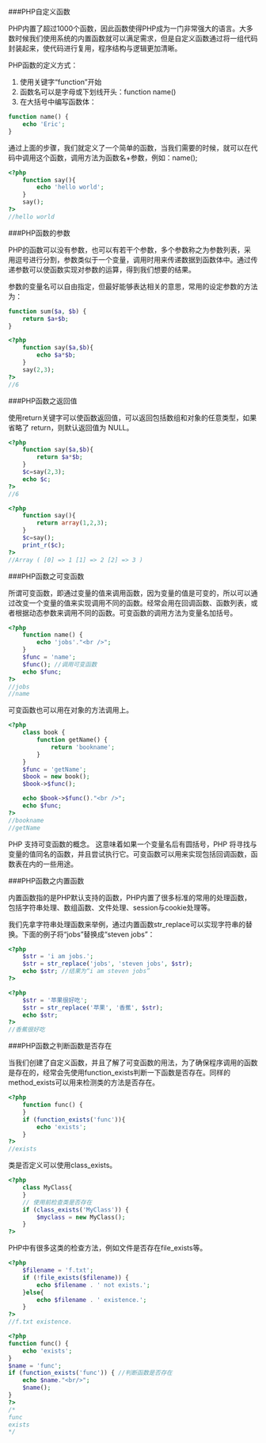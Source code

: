 ###PHP自定义函数

PHP内置了超过1000个函数，因此函数使得PHP成为一门非常强大的语言。大多数时候我们使用系统的内置函数就可以满足需求，但是自定义函数通过将一组代码封装起来，使代码进行复用，程序结构与逻辑更加清晰。

PHP函数的定义方式：
1. 使用关键字“function”开始
2. 函数名可以是字母或下划线开头：function name()
3. 在大括号中编写函数体：

```php
function name() {
    echo 'Eric';
}
```

通过上面的步骤，我们就定义了一个简单的函数，当我们需要的时候，就可以在代码中调用这个函数，调用方法为函数名+参数，例如：name();

```php
<?php
	function say(){
		echo 'hello world';
	}
	say();
?>
//hello world
```

###PHP函数的参数

PHP的函数可以没有参数，也可以有若干个参数，多个参数称之为参数列表，采用逗号进行分割，参数类似于一个变量，调用时用来传递数据到函数体中。通过传递参数可以使函数实现对参数的运算，得到我们想要的结果。

参数的变量名可以自由指定，但最好能够表达相关的意思，常用的设定参数的方法为：

```php
function sum($a, $b) { 
    return $a+$b; 
}
```

```php
<?php
	function say($a,$b){
		echo $a*$b;
	}
	say(2,3);
?>
//6
```

###PHP函数之返回值

使用return关键字可以使函数返回值，可以返回包括数组和对象的任意类型，如果省略了 return，则默认返回值为 NULL。

```php
<?php
	function say($a,$b){
		return $a*$b;
	}
	$c=say(2,3);
	echo $c;
?>
//6
```

```php
<?php
	function say(){
		return array(1,2,3);
	}
	$c=say();
	print_r($c);
?>
//Array ( [0] => 1 [1] => 2 [2] => 3 )
```

###PHP函数之可变函数

所谓可变函数，即通过变量的值来调用函数，因为变量的值是可变的，所以可以通过改变一个变量的值来实现调用不同的函数。经常会用在回调函数、函数列表，或者根据动态参数来调用不同的函数。可变函数的调用方法为变量名加括号。

```php
<?php
	function name() {
	    echo 'jobs'."<br />";
	}
	$func = 'name';
	$func(); //调用可变函数
	echo $func;
?>
//jobs
//name
```

可变函数也可以用在对象的方法调用上。

```php
<?php
	class book {
	    function getName() {
	        return 'bookname';
	    }
	}
	$func = 'getName';
	$book = new book();
	$book->$func();

	echo $book->$func()."<br />";
	echo $func;
?>
//bookname
//getName

```

PHP 支持可变函数的概念。
这意味着如果一个变量名后有圆括号，PHP 将寻找与变量的值同名的函数，并且尝试执行它。可变函数可以用来实现包括回调函数，函数表在内的一些用途。



###PHP函数之内置函数

内置函数指的是PHP默认支持的函数，PHP内置了很多标准的常用的处理函数，包括字符串处理、数组函数、文件处理、session与cookie处理等。

我们先拿字符串处理函数来举例，通过内置函数str_replace可以实现字符串的替换。下面的例子将“jobs”替换成“steven jobs”：

```php
<?php
	$str = 'i am jobs.';
	$str = str_replace('jobs', 'steven jobs', $str);
	echo $str; //结果为“i am steven jobs”
?>
```

```php
<?php
	$str = '苹果很好吃';
	$str = str_replace('苹果', '香蕉', $str);
	echo $str; 
?>
//香蕉很好吃
```

###PHP函数之判断函数是否存在

当我们创建了自定义函数，并且了解了可变函数的用法，为了确保程序调用的函数是存在的，经常会先使用function_exists判断一下函数是否存在。同样的method_exists可以用来检测类的方法是否存在。

```php
<?php
	function func() {
	}
	if (function_exists('func')){
	    echo 'exists';
	}
?>
//exists
```

类是否定义可以使用class_exists。

```php
<?php
	class MyClass{
	}
	// 使用前检查类是否存在
	if (class_exists('MyClass')) {
	    $myclass = new MyClass();
	}
?>
```

PHP中有很多这类的检查方法，例如文件是否存在file_exists等。

```php
<?php
	$filename = 'f.txt';
	if (!file_exists($filename)) {
	    echo $filename . ' not exists.';
	}else{
		echo $filename . ' existence.';
	}
?>
//f.txt existence.
```


```php
<?php
function func() {
    echo 'exists';
}
$name = 'func';
if (function_exists('func')) { //判断函数是否存在
    echo $name."<br/>";
    $name();
}
?>
/*
func
exists
*/
```